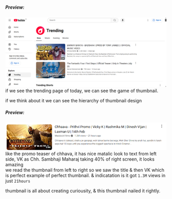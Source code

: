 ##### Preview:  
![](../z_Images/01/006.png) 
if we see the trending page of today, we can see the game of thumbnail.  

if we think about it we can see the hierarchy of thumbnail design  
##### Preview:  
![](../z_Images/01/007.png) 
like the promo teaser of chhava, it has nice matalic look to text from left side, VK as Chh. Sambhaji Maharaj taking 40% of right screen, it looks amazing  
we read the thumbnail from left to right so we saw the title & then VK which is perfect example of perfect thumbnail. & indicatation is it got `1.3M` views in just `21hours`  

thumbnail is all about creating curiousity, & this thumbnail nailed it rightly.  
